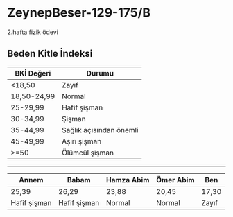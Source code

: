 # ZeynepBeser-129-175/B
2.hafta fizik ödevi
## Beden Kitle İndeksi
| BKİ Değeri | Durumu |
|-----|-----|
| <18,50 | Zayıf |
| 18,50-24,99 | Normal |
| 25-29,99 | Hafif şişman |
| 30-34,99 | Şişman |
| 35-44,99 | Sağlık açısından önemli |
| 45-49,99 | Aşırı şişman |
| >=50 | Ölümcül şişman |
---
| Annem | Babam | Hamza Abim | Ömer Abim | Ben |
|-----|-----|-----|-----|-----|
| 25,39 | 26,29 | 23,88 | 20,45 | 17,30 |
| Hafif şişman | Hafif şişman | Normal | Normal | Zayıf |
